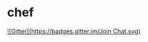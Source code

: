 # chef
[![Gitter](https://badges.gitter.im/Join Chat.svg)](https://gitter.im/aspiers/chef?utm_source=badge&utm_medium=badge&utm_campaign=pr-badge&utm_content=badge)